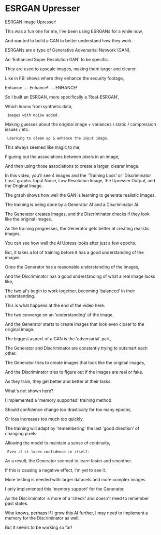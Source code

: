 # ESRGAN Upresser

ESRGAN Image Upresser!
      
This was a fun one for me, I've been using ESRGANs for a while now,
      
   And wanted to build a GAN to better understand how they work.

ESRGANs are a type of Generative Adversarial Network (GAN),
      
An 'Enhanced Super Resolution GAN' to be specific.
      
They are used to upscale images, making them larger and clearer.
      
Like in FBI shows where they enhance the security footage,
      
Enhance..... Enhance! .... ENHANCE!

So I built an ESRGAN, more specifically a 'Real-ESRGAN',
      
   Which learns from synthetic data;
      
     Images with noise added.
      
   Making guesses about the original image + variances / static / compression issues / etc.
      
     Learning to clean up & enhance the input image.

This always seemed like magic to me,
      
   Figuring out the associations between pixels in an image,
      
And then using those associations to create a larger, clearer image.

In this video, you'll see 4 images and the 'Training Loss' or 'Discriminator Loss' graphs.
      Input Noise, Low Resolution Image, the Upresser Output, and the Original Image.
      
   The graph shows how well the GAN is learning to generate realistic images.

The training is being done by a Generator AI and a Discriminator AI.
      
The Generator creates images, and the Discriminator checks if they look like the original images.

As the training progresses, the Generator gets better at creating realistic images,
      
   You can see how well the AI Upress looks after just a few epochs.

But, it takes a lot of training before it has a good understanding of the images.
      
Once the Generator has a reasonable understanding of the images,
      
And the Discriminator has a good understanding of what a real image looks like,
      
The two ai's begin to work together, becoming 'balanced' in their understanding.

This is what happens at the end of the video here.
      
   The two converge on an 'understanding' of the image,
      
And the Generator starts to create images that look even closer to the original image.

The biggest aspect of a GAN is the 'adversarial' part,
      
   The Generator and Discriminator are constantly trying to outsmart each other.
      
The Generator tries to create images that look like the original images,
      
And the Discriminator tries to figure out if the images are real or fake.

As they train, they get better and better at their tasks.

What's not shown here?
      
I implemented a 'memory supported' training method.

Should confidence change too drastically for too many epochs,
      
   Or loss increases too much too quickly,

The training will adapt by 'remembering' the last 'good direction' of changing pixels.
      
   Allowing the model to maintain a sense of continuity,
      
     Even if it loses confidence in itself.

As a result, the Generator seemed to learn faster and smoother.
      
   If this is causing a negative effect, I'm yet to see it.
      
   More testing is needed with larger datasets and more complex images.

I only implemented this 'memory support' for the Generator,
      
   As the Discriminator is more of a 'check' and doesn't need to remember past states.
      
   Who knows, perhaps if I grow this AI further, I may need to implement a memory for the Discriminator as well.

But it seems to be working so far!